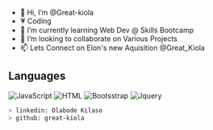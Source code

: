 - 👋 Hi, I’m @Great-kiola
- 💗 Coding
- 🌱 I’m currently learning Web Dev @ Skills Bootcamp
- 💞️ I’m looking to collaborate on Various Projects
- 📫 Lets Connect on Elon's new Aquisition @Great_Kiola

## Languages
![JavaScript](https://img.shields.io/badge/JavaScript-323330?style=for-the-badge&logo=javascript&logoColor=F7DF1E) ![HTML](https://img.shields.io/badge/HTML-239120?style=for-the-badge&logo=html5&logoColor=white) ![Bootsstrap](https://img.shields.io/badge/Bootstrap-563D7C?style=for-the-badge&logo=bootstrap&logoColor=white) ![Jquery](https://img.shields.io/badge/jQuery-0769AD?style=for-the-badge&logo=jquery&logoColor=white)


````bash
> linkedin: Olabode Kilaso
> github: great-kiola
````